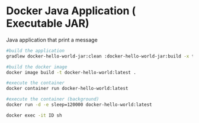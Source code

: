 # Docker Java Application ( Executable JAR)

Java application that print a message


```bash
#build the application
gradlew docker-hello-world-jar:clean :docker-hello-world-jar:build -x test

#build the docker image
docker image build -t docker-hello-world:latest .

#execute the container
docker container run docker-hello-world:latest

#execute the container (background)
docker run -d -e sleep=120000 docker-hello-world:latest

docker exec -it ID sh

```
